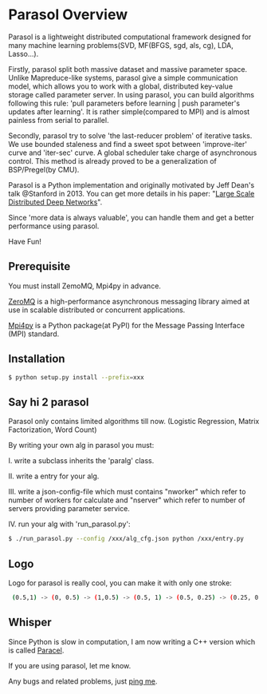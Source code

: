 Parasol Overview
================

Parasol is a lightweight distributed computational framework designed for many machine learning problems(SVD, MF(BFGS, sgd, als, cg), LDA, Lasso...). 

Firstly, parasol split both massive dataset and massive parameter space. Unlike Mapreduce-like systems, parasol give a simple communication model, which allows you to work with a global, distributed key-value storage called parameter server. In using parasol, you can build algorithms following this rule: 'pull parameters before learning | push parameter's updates after learning'. It is rather simple(compared to MPI) and is almost painless from serial to parallel.

Secondly, parasol try to solve 'the last-reducer problem' of iterative tasks. We use bounded staleness and find a sweet spot between 'improve-iter' curve and 'iter-sec' curve. A global scheduler take charge of asynchronous control. This method is already proved to be a generalization of BSP/Pregel(by CMU).

Parasol is a Python implementation and originally motivated by Jeff Dean's talk @Stanford in 2013. You can get more details in his paper: "[Large Scale Distributed Deep Networks](http://static.googleusercontent.com/media/research.google.com/en//archive/large_deep_networks_nips2012.pdf)".

Since 'more data is always valuable', you can handle them and get a better performance using parasol. 

Have Fun!

Prerequisite
------------
You must install ZemoMQ, Mpi4py in advance.

[ZeroMQ](http://zeromq.org) is a high-performance asynchronous messaging library aimed at use in scalable distributed or concurrent applications.

[Mpi4py](http://mpi4py.scipy.org) is a Python package(at PyPI) for the Message Passing Interface (MPI) standard.

Installation
------------

``` bash
$ python setup.py install --prefix=xxx
```

Say hi 2 parasol
----------------
Parasol only contains limited algorithms till now. (Logistic Regression, Matrix Factorization, Word Count)

By writing your own alg in parasol you must:

I. write a subclass inherits the 'paralg' class.

II. write a entry for your alg.

III. write a json-config-file which must contains "nworker" which refer to number of workers for calculate and "nserver" which refer to number of servers providing parameter service.

IV. run your alg with 'run_parasol.py':

``` bash
$ ./run_parasol.py --config /xxx/alg_cfg.json python /xxx/entry.py
```

Logo
----
Logo for parasol is really cool, you can make it with only one stroke:

``` bash
 (0.5,1) -> (0, 0.5) -> (1,0.5) -> (0.5, 1) -> (0.5, 0.25) -> (0.25, 0.25)
```

Whisper
-------
Since Python is slow in computation, I am now writing a C++ version which is called [Paracel](http://code.dapps.douban.com/paracel).

If you are using parasol, let me know.

Any bugs and related problems, just [ping me](wuhong@douban.com).
